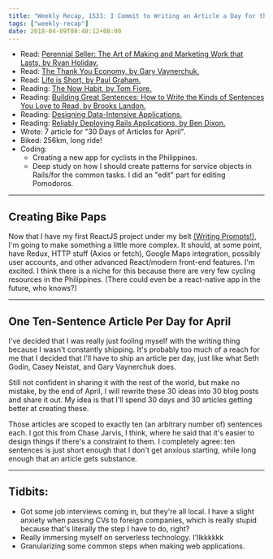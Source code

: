 ```yaml
---
title: "Weekly Recap, 1533: I Commit to Writing an Article a Day for the Month of April."
tags: ["weekly-recap"]
date: 2018-04-09T08:48:12+08:00
---
```


- Read: [Perennial Seller: The Art of Making and Marketing Work that Lasts, by Ryan Holiday.](https://www.amazon.com/Perennial-Seller-Making-Marketing-Lasts-ebook/dp/B01N8SL7FH/)
- Read: [The Thank You Economy, by Gary Vaynerchuk.]()
- Read: [Life is Short, by Paul Graham.](http://www.paulgraham.com/vb.html)
- Reading: [The Now Habit, by Tom Fiore.](https://www.amazon.com/Now-Habit-Overcoming-Procrastination-Guilt-Free/dp/1585425524)
- Reading: [Building Great Sentences: How to Write the Kinds of Sentences You Love to Read, by Brooks Landon.](https://www.amazon.com/Building-Great-Sentences-Write-Courses-ebook/dp/B00AEDDRF8/)
- Reading: [Designing Data-Intensive Applications.]()
- Reading: [Reliably Deploying Rails Applications, by Ben Dixon.](https://leanpub.com/deploying_rails_applications)
- Wrote: 7 article for "30 Days of Articles for April".
- Biked: 256km, long ride!
- Coding:
  - Creating a new app for cyclists in the Philippines.
  - Deep study on how I should create patterns for service objects in Rails/for the common tasks. I did an "edit" part for editing Pomodoros.

---

## Creating Bike Paps

Now that I have my first ReactJS project under my belt [(Writing Prompts!)](https://writing.daryll.codes), I'm going to make something a little more complex. It should, at some point, have Redux, HTTP stuff (Axios or fetch), Google Maps integration, possibly user accounts, and other advanced React/modern front-end features. I'm excited. I think there is a niche for this because there are very few cycling resources in the Philippines. (There could even be a react-native app in the future, who knows?)

---

## One Ten-Sentence Article Per Day for April

I've decided that I was really just fooling myself with the writing thing because I wasn't constantly shipping. It's probably too much of a reach for me that I decided that I'll have to ship an article per day, just like what Seth Godin, Casey Neistat, and Gary Vaynerchuk does.

Still not confident in sharing it with the rest of the world, but make no mistake, by the end of April, I will rewrite these 30 ideas into 30 blog posts and share it out. My idea is that I'll spend 30 days and 30 articles getting better at creating these.

Those articles are scoped to exactly ten (an arbitrary number of) sentences each. I got this from Chase Jarvis, I think, where he said that it's easier to design things if there's a constraint to them. I completely agree: ten sentences is just short enough that I don't get anxious starting, while long enough that an article gets substance.

---

## Tidbits:

- Got some job interviews coming in, but they're all local. I have a slight anxiety when passing CVs to foreign companies, which is really stupid because that's literally the step I have to do, right?
- Really immersing myself on serverless technology. I'llkkkkkk
- Granularizing some common steps when making web applications.
